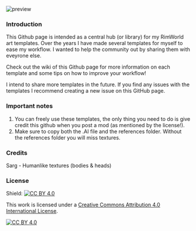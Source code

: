 ![preview](https://github.com/ISOR3X/library-of-templates/assets/75855460/f92f463a-da75-452e-b3c2-be26f82c4150)

### Introduction
This Github page is intended as a central hub (or library) for my RimWorld art templates. 
Over the years I have made several templates for myself to ease my workflow. I wanted to help the community out by sharing them with eveyrone else.

Check out the wiki of this Github page for more information on each template and some tips on how to improve your workflow!

I intend to share more templates in the future. If you find any issues with the templates I recommend creating a new issue on this GitHub page.

### Important notes
1. You can freely use these templates, the only thing you need to do is give credit this github when you post a mod (as mentioned by the license!).
2. Make sure to copy both the .AI file and the references folder. Without the references folder you will miss textures.

### Credits
Sarg - Humanlike textures (bodies & heads)

### License
Shield: [![CC BY 4.0][cc-by-shield]][cc-by]

This work is licensed under a
[Creative Commons Attribution 4.0 International License][cc-by].

[![CC BY 4.0][cc-by-image]][cc-by]

[cc-by]: http://creativecommons.org/licenses/by/4.0/
[cc-by-image]: https://i.creativecommons.org/l/by/4.0/88x31.png
[cc-by-shield]: https://img.shields.io/badge/License-CC%20BY%204.0-lightgrey.svg
